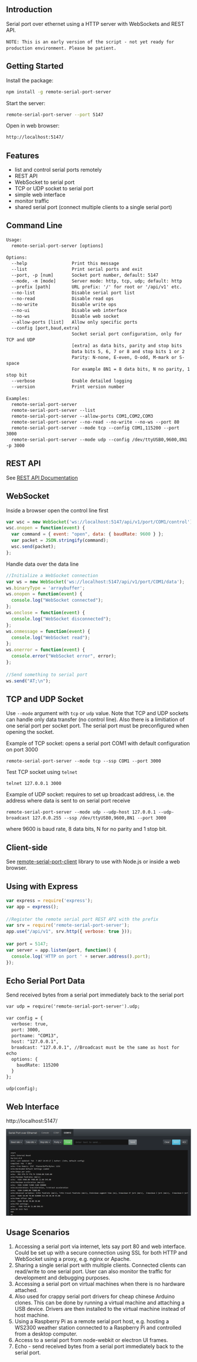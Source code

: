 ## Introduction

Serial port over ethernet using a HTTP server with WebSockets and REST API.

`NOTE: This is an early version of the script - not yet ready for production environment. Please be patient.`

## Getting Started

Install the package:
```bash
npm install -g remote-serial-port-server
```

Start the server:
```bash
remote-serial-port-server --port 5147
```

Open in web browser:
```bash
http://localhost:5147/
```

## Features

* list and control serial ports remotely
* REST API
* WebSocket to serial port
* TCP or UDP socket to serial port
* simple web interface
* monitor traffic
* shared serial port (connect multiple clients to a single serial port)

## Command Line

```
Usage:
  remote-serial-port-server [options]

Options:
  --help                 Print this message
  --list                 Print serial ports and exit
  --port, -p [num]       Socket port number, default: 5147
  --mode, -m [mode]      Server mode: http, tcp, udp; default: http
  --prefix [path]        URL prefix: '/' for root or '/api/v1' etc.
  --no-list              Disable serial port list
  --no-read              Disable read ops
  --no-write             Disable write ops
  --no-ui                Disable web interface
  --no-ws                Disable web socket
  --allow-ports [list]   Allow only specific ports
  --config [port,baud,extra]
                         Socket serial port configuration, only for TCP and UDP
                         [extra] as data bits, parity and stop bits
                         Data bits 5, 6, 7 or 8 and stop bits 1 or 2
                         Parity: N-none, E-even, O-odd, M-mark or S-space
                         For example 8N1 = 8 data bits, N no parity, 1 stop bit
  --verbose              Enable detailed logging
  --version              Print version number

Examples:
  remote-serial-port-server
  remote-serial-port-server --list
  remote-serial-port-server --allow-ports COM1,COM2,COM3
  remote-serial-port-server --no-read --no-write --no-ws --port 80
  remote-serial-port-server --mode tcp --config COM1,115200 --port 3000
  remote-serial-port-server --mode udp --config /dev/ttyUSB0,9600,8N1 -p 3000
```

## REST API

See [REST API Documentation](API.md)

## WebSocket

Inside a browser open the control line first
```javascript
var wsc = new WebSocket('ws://localhost:5147/api/v1/port/COM1/control');
wsc.onopen = function(event) {
  var command = { event: "open", data: { baudRate: 9600 } };
  var packet = JSON.stringify(command);
  wsc.send(packet);
};
```

Handle data over the data line
```javascript
//Initialize a WebSocket connection
var ws = new WebSocket('ws://localhost:5147/api/v1/port/COM1/data');
ws.binaryType = 'arraybuffer';
ws.onopen = function(event) {
  console.log("WebSocket connected");
};
ws.onclose = function(event) {
  console.log("WebSocket disconnected");
};
ws.onmessage = function(event) {
  console.log("WebSocket read");
};
ws.onerror = function(event) {
  console.error("WebSocket error", error);
};

//Send something to serial port
ws.send("AT;\n");
```

## TCP and UDP Socket

Use `--mode` argument with `tcp` or `udp` value. Note that TCP and UDP sockets can handle only data transfer (no control line). Also there is a limitiation of one serial port per socket port. The serial port must be preconfigured when opening the socket.

Example of TCP socket: opens a serial port COM1 with default configuration on port 3000
```
remote-serial-port-server --mode tcp --ssp COM1 --port 3000
```

Test TCP socket using `telnet`
```
telnet 127.0.0.1 3000
```

Example of UDP socket: requires to set up broadcast address, i.e. the address where data is sent to on serial port receive
```
remote-serial-port-server --mode udp --udp-host 127.0.0.1 --udp-broadcast 127.0.0.255 --ssp /dev/ttyUSB0,9600,8N1 --port 3000
```
where 9600 is baud rate, 8 data bits, N for no parity and 1 stop bit.

## Client-side

See [remote-serial-port-client](https://github.com/papnkukn/remote-serial-port-client) library to use with Node.js or inside a web browser.

## Using with Express

```javascript
var express = require('express');
var app = express();

//Register the remote serial port REST API with the prefix
var srv = require('remote-serial-port-server');
app.use("/api/v1", srv.http({ verbose: true }));

var port = 5147;
var server = app.listen(port, function() {
  console.log('HTTP on port ' + server.address().port);
});
```

## Echo Serial Port Data

Send received bytes from a serial port immediately back to the serial port
```
var udp = require('remote-serial-port-server').udp;

var config = {
  verbose: true,
  port: 3000,
  portname: "COM13",
  host: "127.0.0.1",
  broadcast: "127.0.0.1", //Broadcast must be the same as host for echo
  options: {
    baudRate: 115200
  }
};

udp(config);
```

## Web Interface

http://localhost:5147/

![Web Interface Screenshot](/wiki/screenshot-web-interface.png)

## Usage Scenarios

1. Accessing a serial port via internet, lets say port 80 and web interface. Could be set up with a secure connection using SSL for both HTTP and WebSocket using a proxy, e.g. nginx or Apache.
2. Sharing a single serial port with multiple clients. Connected clients can read/write to one serial port. User can also monitor the traffic for development and debugging purposes.
3. Accessing a serial port on virtual machines when there is no hardware attached.
4. Also used for crappy serial port drivers for cheap chinese Arduino clones. This can be done by running a virtual machine and attaching a USB device. Drivers are then installed to the virtual machine instead of host machine.
5. Using a Raspberry Pi as a remote serial port host, e.g. hosting a WS2300 weather station connected to a Raspberry Pi and controlled from a desktop computer.
6. Access to a serial port from node-webkit or electron UI frames.
7. Echo - send received bytes from a serial port immediately back to the serial port.